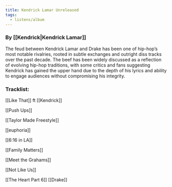 ```yaml
---
title: Kendrick Lamar Unreleased
tags:
  - listens/album
---
```

### By [[Kendrick|Kendrick Lamar]]

The feud between Kendrick Lamar and Drake has been one of hip-hop’s most notable rivalries, rooted in subtle exchanges and outright diss tracks over the past decade. The beef has been widely discussed as a reflection of evolving hip-hop traditions, with some critics and fans suggesting Kendrick has gained the upper hand due to the depth of his lyrics and ability to engage audiences without compromising his integrity​.

### Tracklist:

[[Like That]] ft [[Kendrick]]

[[Push Ups]]

[[Taylor Made Freestyle]]

[[euphoria]]

[[6:16 in LA]]

[[Family Matters]]

[[Meet the Grahams]]

[[Not Like Us]]

[[The Heart Part 6]] [[Drake]]